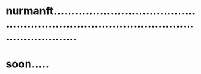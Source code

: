 # nurmanft.................................................................................................................
# soon.....
